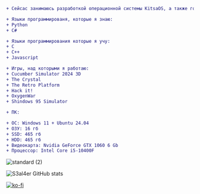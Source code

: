 
```diff
+ Сейсас занимаюсь разработкой операционной системы KitsaOS, а также голосового ассистента Voxie.
```

```diff
+ Языки программированя, которые я знаю:
+ Python
+ C#
```

```diff
+ Языки программирования которые я учу:
+ C
+ C++
+ Javascript
```

```diff
+ Игры, над которыми я работаю:
+ Cucumber Simulator 2024 3D
+ The Crystal
+ The Retro Platform
+ Hack it!
+ OxygenWar
+ Shindows 95 Simulator
```

```diff
+ ПК:
```


```diff
+ ОС: Windows 11 + Ubuntu 24.04
+ ОЗУ: 16 гб
+ SSD: 465 гб
+ HDD: 465 гб
+ Видеокарта: Nvidia GeForce GTX 1060 6 Gb
+ Процессор: Intel Core i5-10400F
```

![standard (2)](https://github.com/s3al4er/s3al4er/assets/136070278/c05a20b2-c9d8-4c52-a3a4-a59348ef4ad5)

![S3al4er GitHub stats](https://github-readme-stats.vercel.app/api?username=s3al4er&show_icons=true&theme=transparent)

[![ko-fi](https://ko-fi.com/img/githubbutton_sm.svg)](https://ko-fi.com/V7V6SPLOI)

<!--
**s3al4er/s3al4er** is a ✨ _special_ ✨ repository because its `README.md` (this file) appears on your GitHub profile.

Here are some ideas to get you started:

- 🔭 I’m currently working on ...
- 🌱 I’m currently learning ...
- 👯 I’m looking to collaborate on ...
- 🤔 I’m looking for help with ...
- 💬 Ask me about ...
- 📫 How to reach me: ...
- 😄 Pronouns: ...
- ⚡ Fun fact: ...
-->
